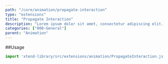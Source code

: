 ```yaml
---
path: "/core/animation/propagate-interaction"
type: "extensions"
title: "Propagate Interaction"
description: "Lorem ipsum dolor sit amet, consectetur adipiscing elit. Nunc tempus laoreet leo sit amet iaculis."
categories: ["000-General"]
parent: "Animation"
---
```


##Usage

```jsx
import 'xtend-library/src/extensions/animation/PropagateInteraction.js'
```

<script type="text/plain" class="language-markup">
  <button type="button"
    data-xt-propagate-interaction="{ targets: '.btn' }">
    <div class="btn btn--primary">
      propagate interactions here
    </div>
  </button>
</script>

